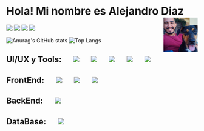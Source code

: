 # Hola! Mi nombre es Alejandro Diaz <img src="https://media.giphy.com/media/hvRJCLFzcasrR4ia7z/giphy.gif" width="35" alt=""> <img align="right" heigth="90" width="90" src="https://github.com/Dev-Alejo/Dev-Alejo/blob/main/mailo.jpeg" />

<img src="https://img.shields.io/badge/Instagram-E4405F?style=for-the-badge&logo=instagram&logoColor=white"/> <img src="https://img.shields.io/badge/Gmail-D14836?style=for-the-badge&logo=gmail&logoColor=white"/> <img src="https://img.shields.io/badge/Stack_Overflow-FE7A16?style=for-the-badge&logo=stack-overflow&logoColor=white"/> <img src="https://img.shields.io/badge/LinkedIn-0077B5?style=for-the-badge&logo=linkedin&logoColor=white"/>

![Anurag's GitHub stats](https://github-readme-stats.vercel.app/api?username=Dev-Alejo&show_icons=true&theme=github_dark)
![Top Langs](https://github-readme-stats.vercel.app/api/top-langs/?username=Dev-Alejo&layout=compact&theme=github_dark)

## UI/UX y Tools: &emsp; <img heigth="20" width="30" src="https://cdn.jsdelivr.net/gh/devicons/devicon/icons/git/git-original.svg" /> &emsp; <img heigth="20" width="30" src="https://i.postimg.cc/SNC7CYCJ/github.png"/> &emsp; <img heigth="20" width="30" src="https://cdn.jsdelivr.net/gh/devicons/devicon/icons/vscode/vscode-original.svg" /> &emsp; <img heigth="20" width="30" src="https://cdn.jsdelivr.net/gh/devicons/devicon/icons/figma/figma-original.svg" /> &emsp; <img heigth="20" width="30" src="https://upload.wikimedia.org/wikipedia/commons/4/45/Notion_app_logo.png" /> 

## FrontEnd: &emsp; <img heigth="20" width="30" src="https://cdn.jsdelivr.net/gh/devicons/devicon/icons/html5/html5-original.svg" /> &emsp; <img heigth="20" width="30" src="https://cdn.jsdelivr.net/gh/devicons/devicon/icons/css3/css3-original.svg" /> &emsp; <img heigth="20" width="30" src="https://cdn.jsdelivr.net/gh/devicons/devicon/icons/javascript/javascript-original.svg" />

## BackEnd: &emsp; <img heigth="25" width="35" src="https://cdn.jsdelivr.net/gh/devicons/devicon/icons/php/php-original.svg" />

## DataBase: &emsp; <img heigth="25" width="35" src="https://cdn.jsdelivr.net/gh/devicons/devicon/icons/mysql/mysql-original-wordmark.svg" />
